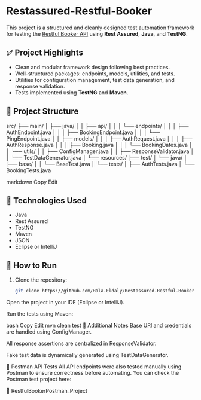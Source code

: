 # Restassured-Restful-Booker

This project is a structured and cleanly designed test automation framework for testing the [Restful Booker API](https://restful-booker.herokuapp.com/) using **Rest Assured**, **Java**, and **TestNG**.

## ✅ Project Highlights

- Clean and modular framework design following best practices.
- Well-structured packages: endpoints, models, utilities, and tests.
- Utilities for configuration management, test data generation, and response validation.
- Tests implemented using **TestNG** and **Maven**.

## 📂 Project Structure

src/
├── main/
│ ├── java/
│ │ ├── api/
│ │ │ └── endpoints/
│ │ │ ├── AuthEndpoint.java
│ │ │ ├── BookingEndpoint.java
│ │ │ └── PingEndpoint.java
│ │ ├── models/
│ │ │ ├── AuthRequest.java
│ │ │ ├── AuthResponse.java
│ │ │ ├── Booking.java
│ │ │ └── BookingDates.java
│ │ └── utils/
│ │ ├── ConfigManager.java
│ │ ├── ResponseValidator.java
│ │ └── TestDataGenerator.java
│ └── resources/
├── test/
│ └── java/
│ ├── base/
│ │ └── BaseTest.java
│ └── tests/
│ ├── AuthTests.java
│ └── BookingTests.java

markdown
Copy
Edit

## 🧪 Technologies Used

- Java
- Rest Assured
- TestNG
- Maven
- JSON
- Eclipse or IntelliJ

## 🚀 How to Run

1. Clone the repository:
   ```bash
   git clone https://github.com/Hala-Eldaly/Restassured-Restful-Booker.git
Open the project in your IDE (Eclipse or IntelliJ).

Run the tests using Maven:

bash
Copy
Edit
mvn clean test
📌 Additional Notes
Base URI and credentials are handled using ConfigManager.

All response assertions are centralized in ResponseValidator.

Fake test data is dynamically generated using TestDataGenerator.

🧪 Postman API Tests
All API endpoints were also tested manually using Postman to ensure correctness before automating. You can check the Postman test project here:

🔗 RestfulBookerPostman_Project
